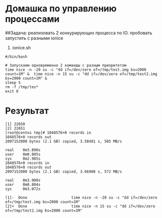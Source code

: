 # Домашка по управлению процессами
##Задача: реализовать 2 конкурирующих процесса по IO. пробовать запустить с разными ionice
1. ionice.sh
```
#/bin/bash

# Запускаем одновременно 2 команды с разным приоритетом
time nice -n -20 su -c "dd if=/dev/zero of=/tmp/test.img bs=2000 count=1M" &  time nice -n 15 su -c "dd if=/dev/zero of=/tmp/test2.img bs=2000 count=1M" &
sleep 5
rm -f /tmp/tes*
exit 0
```
# Результат
```
[1] 22650
[2] 22651
[root@centos tmp]# 1048576+0 records in
1048576+0 records out
2097152000 bytes (2.1 GB) copied, 3.58481 s, 585 MB/s

real    0m3.890s
user    0m0.805s
sys     0m2.985s
1048576+0 records in
1048576+0 records out
2097152000 bytes (2.1 GB) copied, 3.66908 s, 572 MB/s

real    0m3.900s
user    0m0.804s
sys     0m3.072s

[1]-  Done                    time nice -n -20 su -c "dd if=/dev/zero of=/tmp/test.img bs=2000 count=1M"
[2]+  Done                    time nice -n 15 su -c "dd if=/dev/zero of=/tmp/test2.img bs=2000 count=1M"
```
